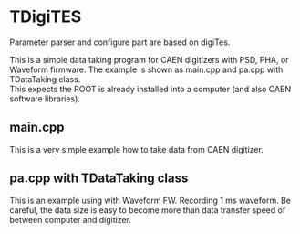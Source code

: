 # TDigiTES
Parameter parser and configure part are based on digiTes.  

This is a simple data taking program for CAEN digitizers with PSD, PHA, or Waveform firmware.  The example is shown as main.cpp and pa.cpp with TDataTaking class.  
This expects the ROOT is already installed into a computer (and also CAEN software libraries).

## main.cpp
This is a very simple example how to take data from CAEN digitizer.

## pa.cpp with TDataTaking class
This is an example using with Waveform FW.  Recording 1 ms waveform.  Be careful, the data size is easy to become more than data transfer speed of between computer and digitizer.
